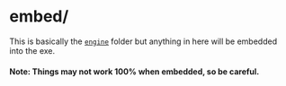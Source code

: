 # embed/
This is basically the [`engine`](https://github.com/Funkin-Imaginative/imaginative.engine.dev/blob/main/engine) folder but anything in here will be embedded into the exe.
#### Note: Things may not work 100% when embedded, so be careful.